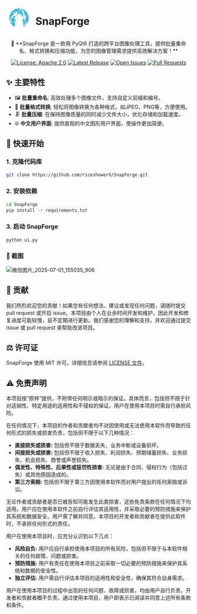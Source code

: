 
<div align="center" style="display: flex; align-items: center;">
  <img src="https://github.com/riceshowerX/picx-images-hosting/raw/master/网站/android-chrome-192x192-1.6wqw9el8i6.webp" alt="Logo" width="70" height="70" style="margin-right: 10px;"> 
  <h1>SnapForge</h1> 
</div>

<p align="center">
  🎨 **SnapForge 是一款用 PyQt6 打造的跨平台图像处理工具，提供批量重命名、格式转换和压缩功能，为您的图像管理需求提供高效解决方案！** 
</p>

<p align="center">
  <a href="https://github.com/riceshowerX/SnapForge/blob/main/LICENSE" target="_blank"><img src="https://img.shields.io/badge/License-Apache%202.0-blue.svg" alt="License: Apache 2.0"></a>
  <a href="https://github.com/riceshowerX/SnapForge/releases/latest" target="_blank"><img src="https://img.shields.io/github/v/release/riceshowerX/SnapForge" alt="Latest Release"></a>
  <a href="https://github.com/riceshowerX/SnapForge/issues" target="_blank"><img src="https://img.shields.io/github/issues/riceshowerX/SnapForge" alt="Open Issues"></a>
  <a href="https://github.com/riceshowerX/SnapForge/pulls" target="_blank"><img src="https://img.shields.io/github/issues-pr/riceshowerX/SnapForge" alt="Pull Requests"></a>
</p>

## ✨ 主要特性

- 🖼️ **批量重命名**: 高效处理多个图像文件，支持自定义前缀和编号。
- 🔄 **批量格式转换**: 轻松将图像转换为各种格式，如JPEG、PNG等，方便使用。
- 🗜️ **批量压缩**: 在保持图像质量的同时减少文件大小，优化存储和加载速度。
- 🌐 **中文用户界面**: 提供直观的中文图形用户界面，使操作更加简便。

## 🚀 快速开始

### 1. 克隆代码库

```bash
git clone https://github.com/riceshowerX/SnapForge.git
```

### 2. 安装依赖

```bash
cd SnapForge
pip install -r requirements.txt
```

### 3. 启动 SnapForge

```bash
python ui.py
```

### 🎨 截图

![微信图片_2025-07-01_155035_906](https://github.com/user-attachments/assets/b9e744a1-0814-4812-8d0f-6432377502c7)


## 🤝 贡献

我们热烈欢迎您的贡献！如果您有任何想法、建议或发现任何问题，请随时提交 pull request 或开启 issue。本项目由个人在业余时间开发和维护，因此开发和修复进度可能较慢，且不定期进行更新。我们感谢您的理解和支持，并欢迎通过提交 issue 或 pull request 来帮助改进项目。

## ⚖️ 许可证

SnapForge 使用 MIT 许可。详细信息请参阅 [LICENSE 文件]([https://github.com/riceshowerX/SnapForge/blob/main/LICENSE](https://github.com/riceshowerX/SnapForge/blob/main/LICENSE))。

## ⚠️ 免责声明

本项目按“原样”提供，不附带任何明示或暗示的保证。具体而言，包括但不限于针对适销性、特定用途的适用性和不侵权的保证。用户在使用本项目时需自行承担风险。

在任何情况下，本项目的作者和贡献者均不对因使用或无法使用本软件而导致的任何形式的损失或损害负责，包括但不限于以下几种情况：

- **直接损失或损害:** 包括但不限于数据丢失、业务中断或设备损坏。
- **间接损失或损害:** 包括但不限于收入损失、利润损失、预期储蓄损失、业务损失、机会损失、商誉或声誉损失。
- **偶发性、特殊性、后果性或惩罚性损害:** 无论是由于合同、侵权行为（包括过失）或其他原因造成的。
- **第三方索赔:** 包括但不限于第三方因使用本软件而对用户提出的任何索赔或诉讼。

无论作者或贡献者是否已被告知可能发生此类损害，这些免责条款在任何情况下均适用。用户应在使用本软件之前自行评估其适用性，并采取必要的预防措施来保护其系统和数据安全。用户需了解并同意，本项目的开发者和贡献者在提供此软件时，不承担任何形式的责任。

用户在使用本项目时，应充分认识到以下几点：

- **风险自负:** 用户应自行承担使用本项目的所有风险，包括但不限于与本软件相关的任何故障、问题或损害。
- **预防措施:** 用户有责任在使用本项目之前采取一切必要的预防措施来保护其系统和数据的安全性。
- **独立评估:** 用户需自行评估本项目的适用性和安全性，确保其符合自身需求。

用户在使用本项目的过程中出现的任何问题、故障或损害，均由用户自行负责，开发者和贡献者概不负责。通过使用本项目，用户即表示已阅读并同意上述所有条款和条件。


